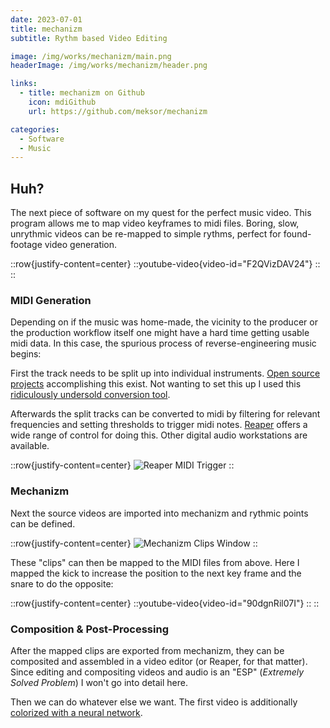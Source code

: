 ```yaml
---
date: 2023-07-01
title: mechanizm
subtitle: Rythm based Video Editing

image: /img/works/mechanizm/main.png
headerImage: /img/works/mechanizm/header.png

links: 
  - title: mechanizm on Github
    icon: mdiGithub
    url: https://github.com/meksor/mechanizm

categories:
  - Software
  - Music
---
```


## Huh?

The next piece of software on my quest for the perfect music video. This program allows me to map video keyframes to midi files. Boring, slow, unrythmic videos can be re-mapped to simple rythms, perfect for found-footage video generation. 

::row{justify-content=center}
::youtube-video{video-id="F2QVizDAV24"}
::
::

### MIDI Generation
Depending on if the music was home-made, the vicinity to the producer or the production workflow itself one might have a hard time getting usable midi data.
In this case, the spurious process of reverse-engineering music begins:

First the track needs to be split up into individual instruments.
[Open source projects](https://github.com/deezer/spleeter) accomplishing this exist.
Not wanting to set this up I used this [ridiculously undersold conversion tool](https://www.conversion-tool.com/voiceseparator/).

Afterwards the split tracks can be converted to midi by filtering for relevant frequencies and setting thresholds to trigger midi notes.
[Reaper](https://www.reaper.fm/) offers a wide range of control for doing this. Other digital audio workstations are available.

::row{justify-content=center}
![Reaper MIDI Trigger](/img/works/mechanizm/reaper_midi_trigger.png)
::

### Mechanizm

Next the source videos are imported into mechanizm and rythmic points can be defined.

::row{justify-content=center}
![Mechanizm Clips Window](/img/works/mechanizm/clips.png)
::

These "clips" can then be mapped to the MIDI files from above. Here I mapped the kick to increase the position to the next key frame and the snare to do the opposite: 

::row{justify-content=center}
::youtube-video{video-id="90dgnRil07I"}
::
::

### Composition & Post-Processing

After the mapped clips are exported from mechanizm, they can be composited and assembled in a video editor (or Reaper, for that matter). Since editing and compositing videos and audio is an "ESP" (*Extremely Solved Problem*) I won't go into detail here.

Then we can do whatever else we want. The first video is additionally [colorized with a neural network](https://github.com/jantic/DeOldify).
